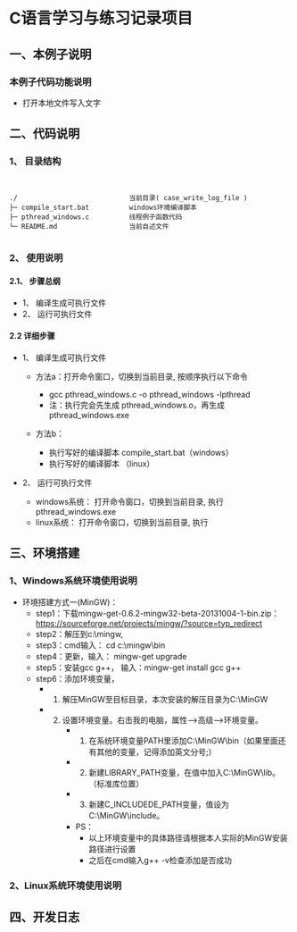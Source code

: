 # C语言学习与练习记录项目

## 一、本例子说明

### 本例子代码功能说明

+ 打开本地文件写入文字


## 二、代码说明

### 1、 目录结构

<pre><code>

./                            当前目录( case_write_log_file )
├─ compile_start.bat          windows环境编译脚本
├─ pthread_windows.c          线程例子函数代码
└─ README.md                  当前自述文件

</code></pre>

### 2、 使用说明

#### 2.1、 步骤总纲

+ 1、 编译生成可执行文件
+ 2、 运行可执行文件

#### 2.2 详细步骤

+ 1、 编译生成可执行文件
    + 方法a：打开命令窗口，切换到当前目录, 按顺序执行以下命令 
        + gcc  pthread_windows.c -o pthread_windows -lpthread
        + 注：执行完会先生成 pthread_windows.o，再生成 pthread_windows.exe

    + 方法b：
       + 执行写好的编译脚本 compile_start.bat（windows）
       + 执行写好的编译脚本 （linux）

+ 2、 运行可执行文件
    + windows系统： 打开命令窗口，切换到当前目录, 执行 pthread_windows.exe 
    + linux系统：   打开命令窗口，切换到当前目录, 执行 

## 三、环境搭建

### 1、Windows系统环境使用说明

+ 环境搭建方式一(MinGW)：
    * step1：下载mingw-get-0.6.2-mingw32-beta-20131004-1-bin.zip：https://sourceforge.net/projects/mingw/?source=typ_redirect
    * step2：解压到c:\mingw,
    * step3：cmd输入： cd c:\mingw\bin
    * step4：更新，输入： mingw-get upgrade
    * step5：安装gcc g++， 输入：mingw-get install gcc g++
    * step6：添加环境变量，
        + 1. 解压MinGW至目标目录，本次安装的解压目录为C:\MinGW
        + 2. 设置环境变量。右击我的电脑，属性-->高级-->环境变量。
              * 1) 在系统环境变量PATH里添加C:\MinGW\bin（如果里面还有其他的变量，记得添加英文分号;）
              * 2) 新建LIBRARY_PATH变量，在值中加入C:\MinGW\lib。（标准库位置）
              * 3) 新建C_INCLUDEDE_PATH变量，值设为C:\MinGW\include。
              * PS：
                  + 以上环境变量中的具体路径请根据本人实际的MinGW安装路径进行设置
                  + 之后在cmd输入g++ -v检查添加是否成功


### 2、Linux系统环境使用说明


## 四、开发日志



